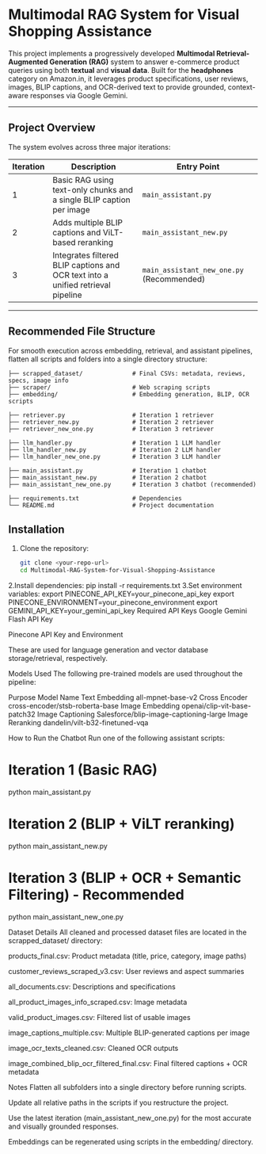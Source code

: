 # Multimodal RAG System for Visual Shopping Assistance

This project implements a progressively developed **Multimodal Retrieval-Augmented Generation (RAG)** system to answer e-commerce product queries using both **textual** and **visual data**. Built for the **headphones** category on Amazon.in, it leverages product specifications, user reviews, images, BLIP captions, and OCR-derived text to provide grounded, context-aware responses via Google Gemini.

---

## Project Overview

The system evolves across three major iterations:

| Iteration | Description                                                    | Entry Point                   |
|-----------|----------------------------------------------------------------|------------------------------|
| 1         | Basic RAG using text-only chunks and a single BLIP caption per image | `main_assistant.py`           |
| 2         | Adds multiple BLIP captions and ViLT-based reranking           | `main_assistant_new.py`       |
| 3         | Integrates filtered BLIP captions and OCR text into a unified retrieval pipeline | `main_assistant_new_one.py` (Recommended) |

---

## Recommended File Structure

For smooth execution across embedding, retrieval, and assistant pipelines, flatten all scripts and folders into a single directory structure:


```project-root/
├── scrapped_dataset/              # Final CSVs: metadata, reviews, specs, image info
├── scraper/                       # Web scraping scripts
├── embedding/                     # Embedding generation, BLIP, OCR scripts

├── retriever.py                   # Iteration 1 retriever
├── retriever_new.py               # Iteration 2 retriever
├── retriever_new_one.py           # Iteration 3 retriever

├── llm_handler.py                 # Iteration 1 LLM handler
├── llm_handler_new.py             # Iteration 2 LLM handler
├── llm_handler_new_one.py         # Iteration 3 LLM handler

├── main_assistant.py              # Iteration 1 chatbot
├── main_assistant_new.py          # Iteration 2 chatbot
├── main_assistant_new_one.py      # Iteration 3 chatbot (recommended)

├── requirements.txt               # Dependencies
└── README.md                      # Project documentation
```
## Installation

1. Clone the repository:

   ```bash
   git clone <your-repo-url>
   cd Multimodal-RAG-System-for-Visual-Shopping-Assistance
2.Install dependencies:
pip install -r requirements.txt
3.Set environment variables:
export PINECONE_API_KEY=your_pinecone_api_key
export PINECONE_ENVIRONMENT=your_pinecone_environment
export GEMINI_API_KEY=your_gemini_api_key
Required API Keys
Google Gemini Flash API Key

Pinecone API Key and Environment

These are used for language generation and vector database storage/retrieval, respectively.

Models Used
The following pre-trained models are used throughout the pipeline:

Purpose	Model Name
Text Embedding	all-mpnet-base-v2
Cross Encoder	cross-encoder/stsb-roberta-base
Image Embedding	openai/clip-vit-base-patch32
Image Captioning	Salesforce/blip-image-captioning-large
Image Reranking	dandelin/vilt-b32-finetuned-vqa


How to Run the Chatbot
Run one of the following assistant scripts:

# Iteration 1 (Basic RAG)
python main_assistant.py

# Iteration 2 (BLIP + ViLT reranking)
python main_assistant_new.py

# Iteration 3 (BLIP + OCR + Semantic Filtering) - Recommended
python main_assistant_new_one.py

Dataset Details
All cleaned and processed dataset files are located in the scrapped_dataset/ directory:

products_final.csv: Product metadata (title, price, category, image paths)

customer_reviews_scraped_v3.csv: User reviews and aspect summaries

all_documents.csv: Descriptions and specifications

all_product_images_info_scraped.csv: Image metadata

valid_product_images.csv: Filtered list of usable images

image_captions_multiple.csv: Multiple BLIP-generated captions per image

image_ocr_texts_cleaned.csv: Cleaned OCR outputs

image_combined_blip_ocr_filtered_final.csv: Final filtered captions + OCR metadata

Notes
Flatten all subfolders into a single directory before running scripts.

Update all relative paths in the scripts if you restructure the project.

Use the latest iteration (main_assistant_new_one.py) for the most accurate and visually grounded responses.

Embeddings can be regenerated using scripts in the embedding/ directory.

